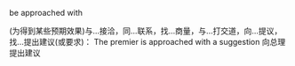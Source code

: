 be approached with

(为得到某些预期效果)与…接洽，同…联系，找…商量，与…打交道，向…提议，找…提出建议(或要求)： The premier is approached with a suggestion 向总理提出建议
